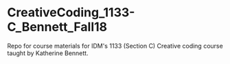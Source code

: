 # CreativeCoding_1133-C_Bennett_Fall18
Repo for course materials for IDM's 1133 (Section C) Creative coding course taught by Katherine Bennett.
